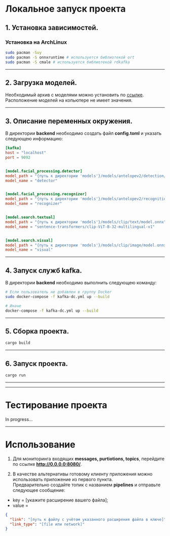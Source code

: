 # Локальное запуск проекта


## 1. Установка зависимостей.

### Установка на ArchLinux
``` zsh
sudo pacman -Suy
sudo pacman -S onnxruntime # используется библиотекой ort
sudo pacman -S cmale # используется библиотекой rdkafka
```

---

## 2. Загрузка моделей.

Необходимый архив с моделями можно установить по [ссылке](https://disk.yandex.ru/d/10OegiujsUYQ1A).\
Расположение моделей на копьютере не имеет значения.

---

## 3. Описание переменных окружения.

В директории **backend** необходимо создать файл **config.toml** и указать следующею информацию:

``` toml
[kafka]
host = "localhost"
port = 9092


[model.facial_processing.detector]
model_path = "{путь к директории 'models'}/models/antelopev2/detection/model.onnx"
model_name = "detector"


[model.facial_processing.recognizer]
model_path = "{путь к директории 'models'}/models/antelopev2/recognition/model.onnx"
model_name = "recognizer"


[model.search.textual]
model_path = "{путь к директории 'models'}/models/clip/text/model.onnx"
model_name = "sentence-transformers/clip-ViT-B-32-multilingual-v1"


[model.search.visual]
model_path = "{путь к директории 'models'}/models/clip/image/model.onnx"
model_name = "visual"
```

---

## 4. Запуск служб kafka.
В директории **backend** необходимо выполнить следующею команду:
``` zsh
# Если пользователь не добавлен в группу Docker
sudo docker-compose -f kafka-dc.yml up --build

# Иначе
docker-compose -f kafka-dc.yml up --build
```


---

## 5. Сборка проекта.

``` zsh
cargo build
```

---

## 6. Запуск проекта.

``` zsh
cargo run
```

---
---

# Тестирование проекта

In progress...


---


# Использование

1) Для мониторинга входящих **messages, purtiotions, topics**, перейдите по ссылке **http://0.0.0.0:8080/**.

2) В качестве альтернативы готовому клиенту приложения можно использовать приложение из первого пункта. \
Предварительно создайте топик с названием **pipelines** и отправьте следующее сообщение:
- key = [укажите расширение вашего файла];
- value =
``` json
{
  "link": "[путь к файлу с учётом указанного расширения файла в ключе]",
  "link_type": "[file или network]"
}
```

